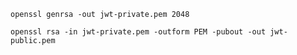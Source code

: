 

```shell
openssl genrsa -out jwt-private.pem 2048
```

```shell
openssl rsa -in jwt-private.pem -outform PEM -pubout -out jwt-public.pem
```